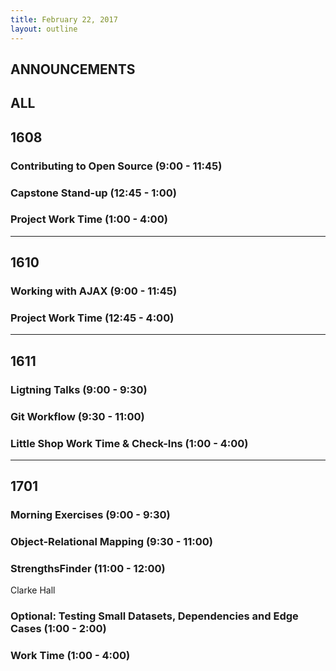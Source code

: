 ```yaml
---
title: February 22, 2017
layout: outline
---
```


## ANNOUNCEMENTS

## ALL

## 1608

### Contributing to Open Source (9:00 - 11:45)

### Capstone Stand-up (12:45 - 1:00)

### Project Work Time (1:00 - 4:00)

***

## 1610

### Working with AJAX (9:00 - 11:45)

### Project Work Time (12:45 - 4:00)

***

## 1611

### Ligtning Talks (9:00 - 9:30)

### Git Workflow (9:30 - 11:00)

### Little Shop Work Time & Check-Ins (1:00 - 4:00)

***

## 1701

### Morning Exercises (9:00 - 9:30)

### Object-Relational Mapping (9:30 - 11:00)

### StrengthsFinder (11:00 - 12:00)

Clarke Hall

### Optional: Testing Small Datasets, Dependencies and Edge Cases (1:00 - 2:00)

### Work Time (1:00 - 4:00)

